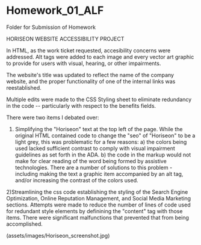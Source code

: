 # Homework_01_ALF
Folder for Submission of Homework

HORISEON WEBSITE ACCESSIBILITY PROJECT

In HTML, as the work ticket requested, accesibility concerns were addressed. Alt tags were added to each image and every vector art graphic to provide for users with visual, hearing, or other impairments. 

The website's title was updated to reflect the name of the company website, and the proper functionality of one of the internal links was reestablished.

Multiple edits were made to the CSS Styling sheet to eliminate redundancy in the code -- particularly with respect to the benefits fields.

There were two items I debated over:
1) Simplifying the "Horiseon" text at the top left of the page.
  While the original HTML contained code to change the "seo" of "Horiseon" to be a light grey, this was problematic for a few reasons: a) the colors being used lacked sufficient contrast to comply with visual impairment guidelines as set forth in the ADA. b) the code in the markup would not make for clear reading of the word being formed by assistive technologies. There are a number of solutions to this problem - including making the text a graphic item accompanied by an alt tag, and/or increasing the contrast of the colors used.

2)Streamlining the css code establishing the styling of the Search Engine Optimization, Online Reputation Management, and Social Media Marketing sections. 
  Attempts were made to reduce the number of lines of code used for redundant style elements by definining the "content" tag with those items. There were     significant malfunctions that prevented that from being accomplished.

(assets/images/Horiseon_screenshot.jpg)
